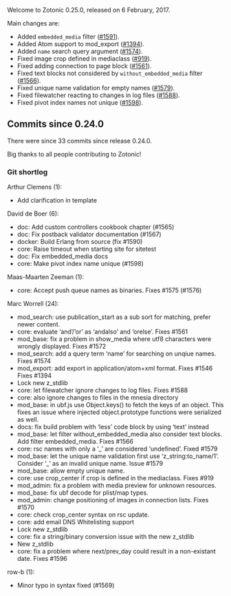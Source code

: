 Welcome to Zotonic 0.25.0, released on 6 February, 2017.

Main changes are:

*   Added `embedded_media` filter ([#1591](https://github.com/zotonic/zotonic/issues/1591)).
*   Added Atom support to mod\_export ([#1394](https://github.com/zotonic/zotonic/issues/1394)).
*   Added `name` search query argument ([#1574](https://github.com/zotonic/zotonic/issues/1574)).
*   Fixed image crop defined in mediaclass ([#919](https://github.com/zotonic/zotonic/issues/919)).
*   Fixed adding connection to page block ([#1561](https://github.com/zotonic/zotonic/issues/1561)).
*   Fixed text blocks not considered by `without_embedded_media` filter ([#1566](https://github.com/zotonic/zotonic/issues/1566)).
*   Fixed unique name validation for empty names ([#1579](https://github.com/zotonic/zotonic/issues/1579)).
*   Fixed filewatcher reacting to changes in log files ([#1588](https://github.com/zotonic/zotonic/issues/1588)).
*   Fixed pivot index names not unique ([#1598](https://github.com/zotonic/zotonic/issues/1598)).



Commits since 0.24.0
--------------------

There were since 33 commits since release 0.24.0.

Big thanks to all people contributing to Zotonic!



### Git shortlog

Arthur Clemens (1):

*   Add clarification in template

David de Boer (6):

*   doc: Add custom controllers cookbook chapter (#1565)
*   doc: Fix postback validator documentation (#1567)
*   docker: Build Erlang from source (fix #1590)
*   core: Raise timeout when starting site for sitetest
*   doc: Fix embedded\_media docs
*   core: Make pivot index name unique (#1598)

Maas-Maarten Zeeman (1):

*   core: Accept push queue names as binaries. Fixes #1575 (#1576)

Marc Worrell (24):

*   mod\_search: use publication\_start as a sub sort for matching, prefer newer content.
*   core: evaluate ‘and’/’or’ as ‘andalso’ and ‘orelse’. Fixes #1561
*   mod\_base: fix a problem in show\_media where utf8 characters were wrongly displayed. Fixes #1572
*   mod\_search: add a query term ‘name’ for searching on unqiue names. Fixes #1574
*   mod\_export: add export in application/atom+xml format. Fixes #1546 Fixes #1394
*   Lock new z\_stdlib
*   core: let filewatcher ignore changes to log files. Fixes #1588
*   core: also ignore changes to files in the mnesia directory
*   mod\_base: in ubf.js use Object.keys() to fetch the keys of an object. This fixes an issue where injected object.prototype functions were serialized as well.
*   docs: fix build problem with ‘less’ code block by using ‘text’ instead
*   mod\_base: let filter without\_embedded\_media also consider text blocks. Add filter embedded\_media. Fixes #1566
*   core: rsc names with only a ‘\_’ are considered ‘undefined’. Fixed #1579
*   mod\_base: let the unique name validation first use ‘z\_string:to\_name/1’. Consider ‘\_’ as an invalid unique name. Issue #1579
*   mod\_base: allow empty unique name.
*   core: use crop\_center if crop is defined in the mediaclass. Fixes #919
*   mod\_admin: fix a problem with media preview for unknown resources.
*   mod\_base: fix ubf decode for plist/map types.
*   mod\_admin: change positioning of images in connection lists. Fixes #1570
*   core: check crop\_center syntax on rsc update.
*   core: add email DNS Whitelisting support
*   Lock new z\_stdlib
*   core: fix a string/binary conversion issue with the new z\_stdlib
*   New z\_stdlib
*   core: fix a problem where next/prev\_day could result in a non-existant date. Fixes #1596

row-b (1):

*   Minor typo in syntax fixed (#1569)
